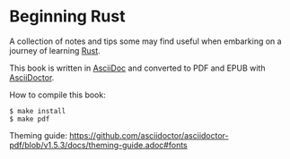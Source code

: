 # Beginning Rust

A collection of notes and tips some may find useful when embarking on a journey
of learning [Rust](https://www.rust-lang.org).

This book is written in [AsciiDoc](https://asciidoc.org) and converted to PDF
and EPUB with [AsciiDoctor](https://asciidoctor.org).

How to compile this book:

    $ make install
    $ make pdf


Theming guide: https://github.com/asciidoctor/asciidoctor-pdf/blob/v1.5.3/docs/theming-guide.adoc#fonts

